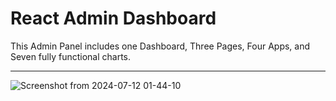 # React Admin Dashboard
This Admin Panel includes one Dashboard, Three Pages, Four Apps, and Seven fully functional charts.
*************
![Screenshot from 2024-07-12 01-44-10](https://github.com/tarunlkr6/react-dashboard/assets/136793612/3f3069b4-407a-4a40-8900-ef669959f511)
